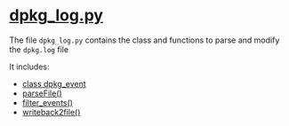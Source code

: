 # [dpkg_log.py](https://faui1-gitlab.cs.fau.de/lena.voigt/diskforge/-/blob/main/DiskForge/Utility/LogEntryStructures/dpkg_log.py?ref_type=heads)

The file `dpkg_log.py` contains the class and functions to parse and modify the `dpkg.log` file

It includes:
- [class dpkg_event](./dpkg_event/dpkg_event.md)
- [parseFile()](./../alternatives_log/parseFile.md)
- [filter_events()](./../alternatives_log/filter_events.md)
- [writeback2file()](./../alternatives_log/writeback2file.md)